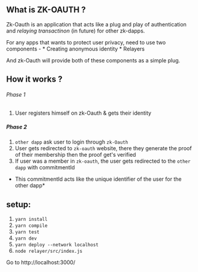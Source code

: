 ## What is ZK-OAUTH ?

Zk-Oauth is an application that acts like a plug and play of authentication 
and *relaying transactinon* (in future) for other zk-dapps.

For any apps that wants to protect user privacy, need to use two components -
	* Creating anonymous identity
	* Relayers

And zk-Oauth will provide both of these components as a simple plug.



## How it works ?

###### Phase 1
1. User registers himself on zk-Oauth & gets their identity

##### Phase 2

1. `other dapp` ask user to login through `zk-Oauth`
2. User gets redirected to `zk-oauth` website, there they generate the proof of their membership 
	then the proof get's verified 
3. If user was a member in `zk-oauth`, the user gets redirected to the `other dapp` with 
	commitmentId 

* This commitmentId acts like the unique identifier of the user for the other dapp* 


## setup:

1. `yarn install`
2. `yarn compile`
3. `yarn test`
4. `yarn dev`
5. `yarn deploy --network localhost`
6. `node relayer/src/index.js`

Go to http://localhost:3000/


